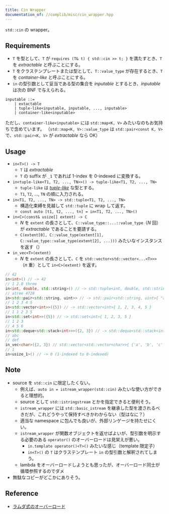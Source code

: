 ```yaml
---
title: Cin Wrapper
documentation_of: //complib/misc/cin_wrapper.hpp
---
```


`std::cin` の wrapper。

## Requirements
- `T` を型として、`T` が `requires (T& t) { std::cin >> t; }` を満たすとき、`T` を *extractable* と呼ぶことにする。
- `T` をクラステンプレートまたは型として、`T::value_type` が存在するとき、`T` を *container-like* と呼ぶことにする。
- `in` の型引数として妥当である型の集合を *inputable* とするとき、*inputable* は次の BNF で与えられる。
```
inputable ::=
    | extactable
    | tuple-like<inputable, inputable, ..., inputable>
    | container-like<inputable>
```
ただし、`container-like<inputable>` には `std::map<K, V>` みたいなのもお気持ちで含めています。
（`std::map<K, V>::value_type` は `std::pair<const K, V>` で、`std::pair<K, V>` が *extractable* なら OK）

## Usage
- `in<T>() -> T`
  - `T` は *extractable*
  - `T` の suffix が `_1` であれば 1-index を 0-indexed に変換する。
- `in<tuple-like<T1, T2, ..., TN>>() -> tuple-like<T1, T2, ..., TN>`
  - `tuple-like` は [*tuple-like*](https://cpprefjp.github.io/reference/tuple/make_from_tuple.html) な型とする。
  - `T1`, `T2`, ..., `TN` の順に入力される。
- `in<T1, T2, ..., TN> -> std::tuple<T1, T2, ..., TN>`
  - 構造化束縛を見越して `std::tuple` に wrap して返す。
  - `const auto [t1, t2, ..., tn] = in<T1, T2, ..., TN>()`
- `in<C>(const& usize[] extent) -> C`
  - $N$ を `extent` の長さとして、`C::value_type::...::value_type`（$N$ 回）が *extractable* であることを要請する。
  - `C(extent[0], C::value_type(extent[1], C::value_type::value_type(extent[2], ...)))` みたいなインスタンスを返す（）
- `in_vec<T>(extent)`
  - $N$ を `extent` の長さとして、`C` を `std::vector<std::vector<...<T>>>`（$n$ 重）として `in<C>(extent)` を返す。

```c++
// 42
in<int>() // -> 42
// 1 2.0 three
in<int, double, std::string>() // -> std::tuple<int, double, std::string>{ 1, 2.0, "three" }
// atree 4728
in<std::pair<std::string, uint>> // -> std::pair<std::string, uint>{ "atree", 4728 }
// 1 2 3 4 5
in<std::vector<int>>({5}) // -> std::vector<int>{ 1, 2, 3, 4, 5 }
// 1 1 2 3 5
in<std::set<int>>({5}) // -> std::set<int>{ 1, 2, 3, 5 }
// 1 2 3
// 4 5 6
in<std::deque<std::stack<int>>>({2, 3}) // -> std::deque<std::stack<int>>{ std::stack<int>{ 1, 2, 3 }, std::stack<int>{4, 5, 6}}
// abc
// def
in_vec<char>({2, 3}) // std::vector<std::vector<char>>{ {'a', 'b', 'c' }, {'d', 'e', 'f' } }
// 1
in<usize_1>() // -> 0 (1-indexed to 0-indexed)
```

## Note
- source を `std::cin` に限定したくない。
  - 例えば、`auto in = istream_wrapper(std::cin)` みたいな使い方ができると理想的。
  - source として `std::istringstream` とかを指定できると便利そう。
  - `istream_wrapper` には `std::basic_istream` を継承した型を渡されるべきだが、これどうやって保持すべきかわからない（型はなに？）
  - 適当な namespace に包んでも良いが、外部リンゲージを持たせにくい。
  - `istream_wrapper` が関数オブジェクトを返せばよいが、型引数を明示する必要のある `operator()` のオーバーロードは見栄えが悪い。
    - `in.template operator()<T>()` みたいな感じ（template 限定子）
    - `in<T>()` の `T` はクラステンプレート `in` の型引数と解釈されてしまう。
  - lambda をオーバーロードしようとも思ったが、オーバーロード同士が循環参照するのでダメ
- 無駄なコピーがどこかにありそう。

## Reference
- [ラムダ式のオーバーロード](https://yohhoy.hatenadiary.jp/entry/20200715/p1)
